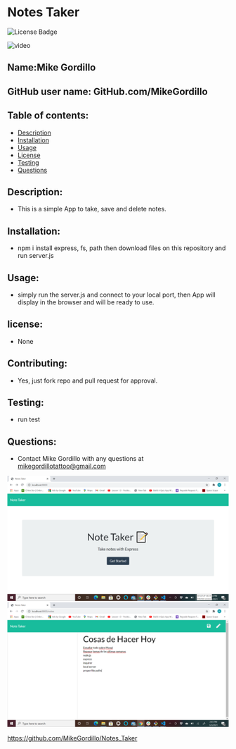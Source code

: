 # Notes Taker
![License Badge](https://img.shields.io/static/v1?label=License&message=None&color=blue)

![video](./public/assets/)

        
## Name:Mike Gordillo
## GitHub user name: GitHub.com/MikeGordillo

## Table of contents:  
* [Description](#description)
* [Installation](#Installation)
* [Usage](#usage)
* [License](#license)
* [Testing](#testing)
* [Questions](#questions)
        
## Description:
* This is a simple App to take, save and delete notes.
## Installation:
* npm i install express, fs, path then download files on this repository and run server.js
## Usage:
* simply run the server.js and connect to your local port, then App will display in the 
browser and will be ready to use.
## license:
* None
        
## Contributing:
* Yes, just fork repo and pull request for approval.
## Testing:
* run test
## Questions:
* Contact Mike Gordillo with any questions at mikegordillotattoo@gmail.com

![screenshot](./public/assets/notesTaker.png)
![screenshot](./public/assets/takingNotes.png)


https://github.com/MikeGordillo/Notes_Taker
